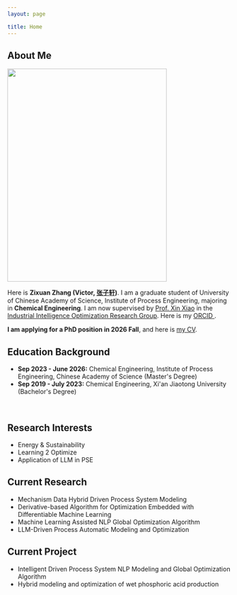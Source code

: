 ```yaml
---
layout: page

title: Home
---
```


## About Me




<img src="https://zixuanchang.github.io/yinshuisiyuan.jpg" class="floatpic" width="360" height="480">

Here is **Zixuan Zhang (Victor, [张子轩](https://caihanlin.com/file/ZZX_CV.pdf))**. I am a graduate student of University of Chinese Academy of Science, Institute of Process Engineering, majoring in **Chemical Engineering**. I am now supervised by [Prof. Xin Xiao](https://people.ucas.ac.cn/~0046355?language=en) in the[ Industrial Intelligence Optimization Research Group](http://mercgrsmr.ipe.ac.cn/xsdw/ktz/202204/t20220419_27305.html). Here is my [ ORCID ](https://orcid.org/0009-0006-7354-0499).

**I am applying for a PhD position in 2026 Fall**, and here is [my CV](https://caihanlin.com/file/Resume-HanlinCAI.pdf).


## Education Background
- **Sep 2023 - June 2026:** Chemical Engineering, Institute of Process Engineering, Chinese Academy of Science (Master's Degree)
- **Sep 2019 - July 2023:** Chemical Engineering, Xi'an Jiaotong University (Bachelor's Degree)
<br>

## Research Interests
- Energy & Sustainability
- Learning 2 Optimize
- Application of LLM in PSE

## Current Research 

- Mechanism Data Hybrid Driven Process System Modeling
- Derivative-based Algorithm for Optimization Embedded with Differentiable Machine Learning
- Machine Learning Assisted NLP Global Optimization Algorithm
- LLM-Driven Process Automatic Modeling and Optimization 

## Current Project
- Intelligent Driven Process System NLP Modeling and Global Optimization Algorithm
- Hybrid modeling and optimization of wet phosphoric acid production

